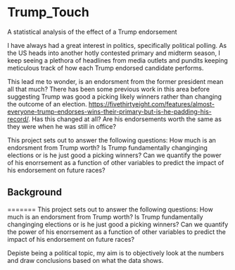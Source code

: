 # Trump_Touch
A statistical analysis of the effect of a Trump endorsement 

I have always had a great interest in politics, specifically political polling. As the US heads into another hotly contested primary and midterm season, I keep seeing a plethora of headlines from media outlets and pundits keeping meticulous track of how each Trump endorsed candidate performs.

This lead me to wonder, is an endorsment from the former president mean all that much? There has been some previous work in this area before suggesting Trump was good a picking likely winners rather than changing the outcome of an election. https://fivethirtyeight.com/features/almost-everyone-trump-endorses-wins-their-primary-but-is-he-padding-his-record/. Has this changed at all? Are his endorsements worth the same as they were when he was still in office?

This project sets out to answer the following questions: How much is an endorsment from Trump worth? Is Trump fundamentally changinging elections or is he just good a picking winners? Can we quantify the power of his enorrsement as a function of other variables to predict the impact of his endorsement on future races?

## Background

=======
This project sets out to answer the following questions: How much is an endorsment from Trump worth? Is Trump fundamentally changinging elections or is he just good a picking winners? Can we quantify the power of his enorrsement as a function of other variables to predict the impact of his endorsement on future races? 

Depiste being a political topic, my aim is to objectively look at the numbers and draw conclusions based on what the data shows. 

